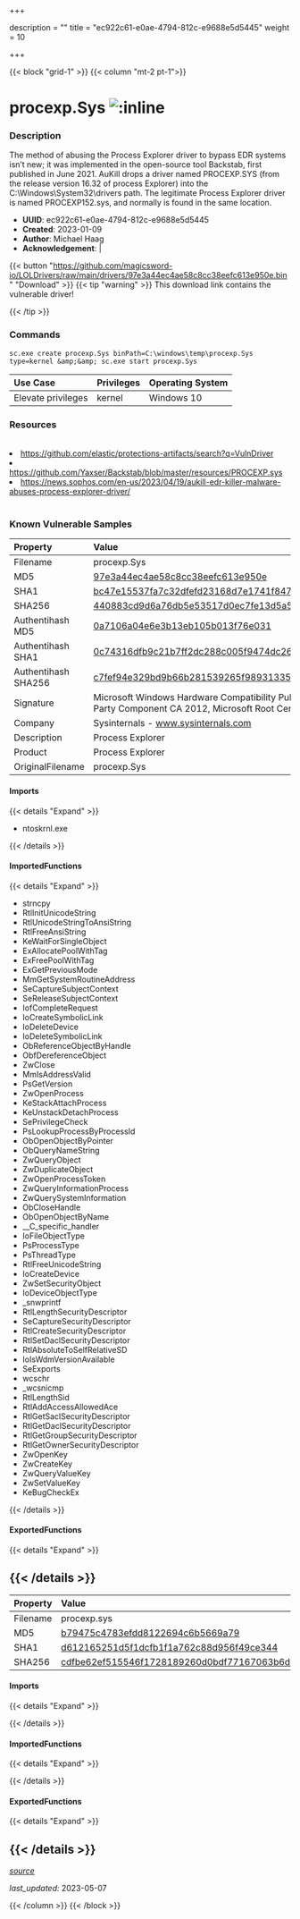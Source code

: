 +++

description = ""
title = "ec922c61-e0ae-4794-812c-e9688e5d5445"
weight = 10

+++


{{< block "grid-1" >}}
{{< column "mt-2 pt-1">}}


# procexp.Sys ![:inline](/images/twitter_verified.png) 


### Description

The method of abusing the Process Explorer driver to bypass EDR systems isn’t new; it was implemented in the open-source tool Backstab, first published in June 2021. AuKill drops a driver named PROCEXP.SYS (from the release version 16.32 of process Explorer) into the C:\Windows\System32\drivers path. The legitimate Process Explorer driver is named PROCEXP152.sys, and normally is found in the same location.
- **UUID**: ec922c61-e0ae-4794-812c-e9688e5d5445
- **Created**: 2023-01-09
- **Author**: Michael Haag
- **Acknowledgement**:  | [](https://twitter.com/)

{{< button "https://github.com/magicsword-io/LOLDrivers/raw/main/drivers/97e3a44ec4ae58c8cc38eefc613e950e.bin" "Download" >}}
{{< tip "warning" >}}
This download link contains the vulnerable driver!

{{< /tip >}}

### Commands

```
sc.exe create procexp.Sys binPath=C:\windows\temp\procexp.Sys type=kernel &amp;&amp; sc.exe start procexp.Sys
```

| Use Case | Privileges | Operating System | 
|:---- | ---- | ---- |
| Elevate privileges | kernel | Windows 10 |

### Resources
<br>
<li><a href="https://github.com/elastic/protections-artifacts/search?q=VulnDriver">https://github.com/elastic/protections-artifacts/search?q=VulnDriver</a></li>
<li><a href="https://github.com/Yaxser/Backstab/blob/master/resources/PROCEXP.sys">https://github.com/Yaxser/Backstab/blob/master/resources/PROCEXP.sys</a></li>
<li><a href="https://news.sophos.com/en-us/2023/04/19/aukill-edr-killer-malware-abuses-process-explorer-driver/">https://news.sophos.com/en-us/2023/04/19/aukill-edr-killer-malware-abuses-process-explorer-driver/</a></li>
<br>

### Known Vulnerable Samples

| Property           | Value |
|:-------------------|:------|
| Filename           | procexp.Sys |
| MD5                | [97e3a44ec4ae58c8cc38eefc613e950e](https://www.virustotal.com/gui/file/97e3a44ec4ae58c8cc38eefc613e950e) |
| SHA1               | [bc47e15537fa7c32dfefd23168d7e1741f8477ed](https://www.virustotal.com/gui/file/bc47e15537fa7c32dfefd23168d7e1741f8477ed) |
| SHA256             | [440883cd9d6a76db5e53517d0ec7fe13d5a50d2f6a7f91ecfc863bc3490e4f5c](https://www.virustotal.com/gui/file/440883cd9d6a76db5e53517d0ec7fe13d5a50d2f6a7f91ecfc863bc3490e4f5c) |
| Authentihash MD5   | [0a7106a04e6e3b13eb105b013f76e031](https://www.virustotal.com/gui/search/authentihash%253A0a7106a04e6e3b13eb105b013f76e031) |
| Authentihash SHA1  | [0c74316dfb9c21b7ff2dc288c005f9474dc26589](https://www.virustotal.com/gui/search/authentihash%253A0c74316dfb9c21b7ff2dc288c005f9474dc26589) |
| Authentihash SHA256| [c7fef94e329bd9b66b281539265f989313356cbd9c345df9e670e9c4b6e0edce](https://www.virustotal.com/gui/search/authentihash%253Ac7fef94e329bd9b66b281539265f989313356cbd9c345df9e670e9c4b6e0edce) |
| Signature         | Microsoft Windows Hardware Compatibility Publisher, Microsoft Windows Third Party Component CA 2012, Microsoft Root Certificate Authority 2010   |
| Company           | Sysinternals - www.sysinternals.com |
| Description       | Process Explorer |
| Product           | Process Explorer |
| OriginalFilename  | procexp.Sys |


#### Imports
{{< details "Expand" >}}
* ntoskrnl.exe

{{< /details >}}
#### ImportedFunctions
{{< details "Expand" >}}
* strncpy
* RtlInitUnicodeString
* RtlUnicodeStringToAnsiString
* RtlFreeAnsiString
* KeWaitForSingleObject
* ExAllocatePoolWithTag
* ExFreePoolWithTag
* ExGetPreviousMode
* MmGetSystemRoutineAddress
* SeCaptureSubjectContext
* SeReleaseSubjectContext
* IofCompleteRequest
* IoCreateSymbolicLink
* IoDeleteDevice
* IoDeleteSymbolicLink
* ObReferenceObjectByHandle
* ObfDereferenceObject
* ZwClose
* MmIsAddressValid
* PsGetVersion
* ZwOpenProcess
* KeStackAttachProcess
* KeUnstackDetachProcess
* SePrivilegeCheck
* PsLookupProcessByProcessId
* ObOpenObjectByPointer
* ObQueryNameString
* ZwQueryObject
* ZwDuplicateObject
* ZwOpenProcessToken
* ZwQueryInformationProcess
* ZwQuerySystemInformation
* ObCloseHandle
* ObOpenObjectByName
* __C_specific_handler
* IoFileObjectType
* PsProcessType
* PsThreadType
* RtlFreeUnicodeString
* IoCreateDevice
* ZwSetSecurityObject
* IoDeviceObjectType
* _snwprintf
* RtlLengthSecurityDescriptor
* SeCaptureSecurityDescriptor
* RtlCreateSecurityDescriptor
* RtlSetDaclSecurityDescriptor
* RtlAbsoluteToSelfRelativeSD
* IoIsWdmVersionAvailable
* SeExports
* wcschr
* _wcsnicmp
* RtlLengthSid
* RtlAddAccessAllowedAce
* RtlGetSaclSecurityDescriptor
* RtlGetDaclSecurityDescriptor
* RtlGetGroupSecurityDescriptor
* RtlGetOwnerSecurityDescriptor
* ZwOpenKey
* ZwCreateKey
* ZwQueryValueKey
* ZwSetValueKey
* KeBugCheckEx

{{< /details >}}
#### ExportedFunctions
{{< details "Expand" >}}

{{< /details >}}
-----
| Property           | Value |
|:-------------------|:------|
| Filename           | procexp.sys |
| MD5                | [b79475c4783efdd8122694c6b5669a79](https://www.virustotal.com/gui/file/b79475c4783efdd8122694c6b5669a79) |
| SHA1               | [d612165251d5f1dcfb1f1a762c88d956f49ce344](https://www.virustotal.com/gui/file/d612165251d5f1dcfb1f1a762c88d956f49ce344) |
| SHA256             | [cdfbe62ef515546f1728189260d0bdf77167063b6dbb77f1db6ed8b61145a2bc](https://www.virustotal.com/gui/file/cdfbe62ef515546f1728189260d0bdf77167063b6dbb77f1db6ed8b61145a2bc) |


#### Imports
{{< details "Expand" >}}

{{< /details >}}
#### ImportedFunctions
{{< details "Expand" >}}

{{< /details >}}
#### ExportedFunctions
{{< details "Expand" >}}

{{< /details >}}
-----



[*source*](https://github.com/magicsword-io/LOLDrivers/tree/main/yaml/ec922c61-e0ae-4794-812c-e9688e5d5445.yaml)

*last_updated:* 2023-05-07








{{< /column >}}
{{< /block >}}
